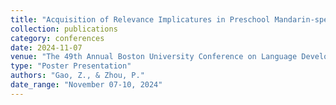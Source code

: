 ```yaml
---
title: "Acquisition of Relevance Implicatures in Preschool Mandarin-speaking Children"
collection: publications
category: conferences
date: 2024-11-07
venue: "The 49th Annual Boston University Conference on Language Development, Boston, MA, USA"
type: "Poster Presentation"
authors: "Gao, Z., & Zhou, P."
date_range: "November 07-10, 2024"
---
```



